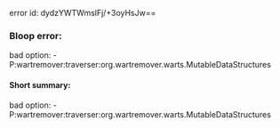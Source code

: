 error id: dydzYWTWmslFj/+3oyHsJw==
### Bloop error:

bad option: -P:wartremover:traverser:org.wartremover.warts.MutableDataStructures
#### Short summary: 

bad option: -P:wartremover:traverser:org.wartremover.warts.MutableDataStructures